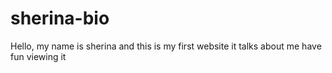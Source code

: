 # sherina-bio
Hello,
  my name is sherina and this is my first website 
  it talks about me
  have fun viewing it
